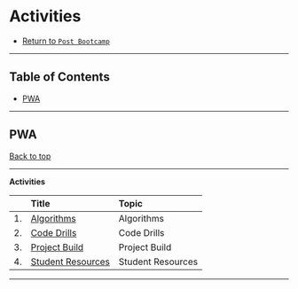# Activities

* [Return to `Post Bootcamp`](../../README.md)

<hr>

## Table of Contents

* [PWA](#pwa)

<hr>

## PWA

[Back to top](#Table-of-Contents)

<hr>

**Activities**

|&nbsp;| Title | Topic |
|:--|:--|:--|
| 1.| [Algorithms](./01-PWA/01-Algorithms) | Algorithms |
| 2.| [Code Drills](./01-PWA/02-code-drills) | Code Drills |
| 3.| [Project Build](./01-PWA/03-project-build) | Project Build |
| 4.| [Student Resources](./01-PWA/student-resources) | Student Resources |

<hr>
